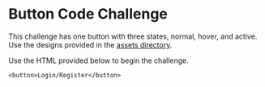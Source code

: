 # Button Code Challenge

This challenge has one button with three states, normal, hover, and active. Use the designs provided in the [assets directory](/button-challenge/assets).

Use the HTML provided below to begin the challenge. 

```
<button>Login/Register</button>
```
